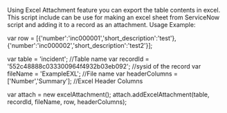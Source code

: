 Using Excel Attachment feature you can export the table contents in excel. This script include can be use for making an excel sheet from ServiceNow script and adding it to a record as an attachment.
Usage Example:

var row = [{'number':'inc000001','short_description':'test'},{'number':'inc000002','short_description':'test2'}];

var table = 'incident'; //Table name
var recordId = '552c48888c033300964f4932b03eb092'; //sysid of the record
var fileName = 'ExampleEXL'; //File name
var headerColumns = ['Number','Summary']; //Excel Header Columns


var attach = new excelAttachment();
attach.addExcelAttachment(table, recordId, fileName, row, headerColumns);
